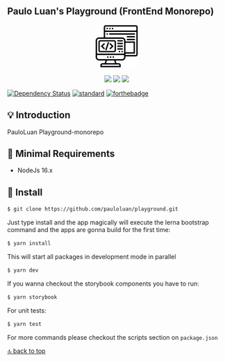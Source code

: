 ## Paulo Luan's Playground (FrontEnd Monorepo)

<span id="top"></span>

<p align="center">
    <a href="#"><img src="https://github.com/pauloluan/assets/blob/master/back.png?raw=true" width="100"></a>
</p>

<p align="center">
    <a href="https://github.com/PauloLuan/playground/actions/workflows/ci.yml"><img src="https://img.shields.io/github/workflow/status/pauloluan/playground/ci?style=for-the-badge"></a>
    <a href="https://pt-br.reactjs.org/"><img src="https://img.shields.io/badge/ReactJS-17.x-blue?style=for-the-badge"></a>
    <a href="https://nodejs.org/en/"><img src="https://img.shields.io/badge/Node-16.x-green?style=for-the-badge"></a>
</p>

[![Dependency Status][daviddm-image]][daviddm-url] [![standard][standard-image]][standard-url] [![forthebadge][itworks-image]][itworks-url]

[daviddm-image]: https://img.shields.io/david/pauloluan/playground.svg?style=for-the-badge
[daviddm-url]: https://david-dm.org/pauloluan/playground
[standard-image]: https://img.shields.io/badge/code%20style-standard-brightgreen.svg?style=for-the-badge
[standard-url]: http://npm.im/standard
[itworks-image]: https://forthebadge.com/images/badges/it-works-why.svg
[itworks-url]: https://forthebadge.com

## 💡 Introduction

PauloLuan Playground-monorepo

## 📝 Minimal Requirements

- NodeJs 16.x

## 🚀 Install

```sh
$ git clone https://github.com/pauloluan/playground.git
```

Just type install and the app magically will execute the lerna bootstrap command and the apps are gonna build for the first time: 

```sh
$ yarn install
```

This will start all packages in development mode in parallel

```sh
$ yarn dev
```

If you wanna checkout the storybook components you have to run:

```sh
$ yarn storybook
```

For unit tests:

```sh
$ yarn test
```

For more commands please checkout the scripts section on `package.json`

[🔝 back to top](#top)
